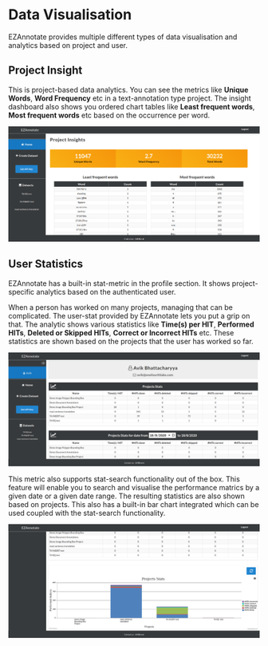 # Data Visualisation

EZAnnotate provides multiple different types of data visualisation and analytics based on project and user.

## Project Insight

This is project-based data analytics. You can see the metrics like **Unique Words**, **Word Frequency** etc in a text-annotation type project. The insight dashboard also shows you ordered chart tables like **Least frequent words**, **Most frequent words** etc based on the occurrence per word.

![project-insight](../assets/project-insight.png)

## User Statistics

EZAnnotate has a built-in stat-metric in the profile section. It shows project-specific analytics based on the authenticated user.

When a person has worked on many projects, managing that can be complicated. The user-stat provided by EZAnnotate lets you put a grip on that. The analytic shows various statistics like **Time(s) per HIT**, **Performed HITs**, **Deleted or Skipped HITs**, **Correct or Incorrect HITs** etc. These statistics are shown based on the projects that the user has worked so far. 

![profile-stat-1](../assets/profile-stat-1.png)

This metric also supports stat-search functionality out of the box. This feature will enable you to search and visualise the performance matrics by a given date or a given date range. The resulting statistics are also shown based on projects. This also has a built-in bar chart integrated which can be used coupled with the stat-search functionality.

![profile-stat-1](../assets/profile-stat-2.png)
